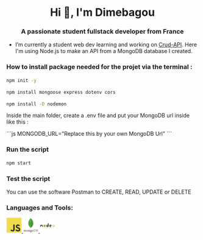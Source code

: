 <h1 align="center">Hi 👋, I'm Dimebagou</h1>
<h3 align="center">A passionate student fullstack developer from France</h3>

- I’m currently a student web dev learning and working on [Crud-API](https://github.com/Dimebagou/crud-API). Here I'm using Node.js to make an API from a MongoDB database I created.

<h3 align="left">How to install package needed for the projet via the terminal :</h3>

```bash
npm init -y
```
```bash
npm install mongoose express dotenv cors
```
```bash
npm install -D nodemon
```

<p>Inside the main folder, create a .env file and put your MongoDB url inside like this :</p>
```js
MONGODB_URL="Replace this by your own MongoDB Url"
```

<h3 align="left">Run the script</h3>

```bash
npm start
```

<h3 align="left">Test the script</h3>

<p>You can use the software Postman to CREATE, READ, UPDATE or DELETE </p>

<h3 align="left">Languages and Tools:</h3>
<p align="left"> <a href="https://developer.mozilla.org/en-US/docs/Web/JavaScript" target="_blank" rel="noreferrer"> <img src="https://raw.githubusercontent.com/devicons/devicon/master/icons/javascript/javascript-original.svg" alt="javascript" width="40" height="40"/> </a> <a href="https://www.mongodb.com/" target="_blank" rel="noreferrer"> <img src="https://raw.githubusercontent.com/devicons/devicon/master/icons/mongodb/mongodb-original-wordmark.svg" alt="mongodb" width="40" height="40"/> </a> <a href="https://nodejs.org" target="_blank" rel="noreferrer"> <img src="https://raw.githubusercontent.com/devicons/devicon/master/icons/nodejs/nodejs-original-wordmark.svg" alt="nodejs" width="40" height="40"/> </a> </p>
